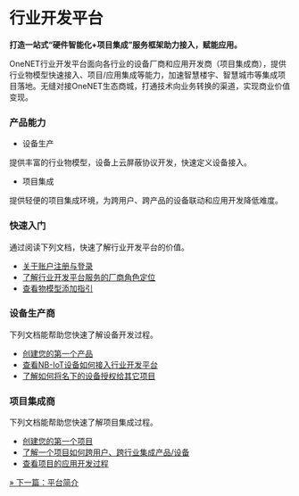 # 行业开发平台

**打造一站式“硬件智能化+项目集成”服务框架助力接入，赋能应用。**

OneNET行业开发平台面向各行业的设备厂商和应用开发商（项目集成商），提供行业物模型快速接入、项目/应用集成等能力，加速智慧楼宇、智慧城市等集成项目落地。无缝对接OneNET生态商城，打通技术向业务转换的渠道，实现商业价值变现。

### 产品能力

- 设备生产

提供丰富的行业物模型，设备上云屏蔽协议开发，快速定义设备接入。

- 项目集成

提供轻便的项目集成环境，为跨用户、跨产品的设备联动和应用开发降低难度。

### 快速入门

通过阅读下列文档，快速了解行业开发平台的价值。

- [关于账户注册与登录](/book/easy-manual/login.md)
- [了解行业开发平台服务的厂商角色定位](/book/easy-manual/role_description.md)
- [查看物模型添加指引](/book/easy-manual/object_model.md)

### 设备生产商

下列文档能帮助您快速了解设备开发过程。

- [创建您的第一个产品](/book/equipment_manufacturer/create_produce&device.md)
- [查看NB-IoT设备如何接入行业开发平台](/book/equipment_manufacturer/device_connect_platform.md)
- [了解如何将名下的设备授权给其它项目](/book/equipment_manufacturer/device_authorization.md)

### 项目集成商

下列文档能帮助您快速了解项目集成过程。

- [创建您的第一个项目](/book/project_integrator/create_project.md)
- [了解一个项目如何跨用户、跨行业集成产品/设备](/book/project_integrator/create_project.md)
- [查看项目的应用开发过程](/book/project_integrator/application_develop.md)

<div>
    <a href="/book/introduce/introduce.md">
        <span> &#187; 下一篇：平台简介</span>
    </a>
</div>